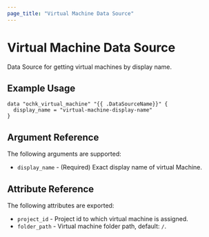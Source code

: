 ```yaml
---
page_title: "Virtual Machine Data Source"
---
```


# Virtual Machine Data Source

Data Source for getting virtual machines by display name.

## Example Usage

```hcl
data "ochk_virtual_machine" "{{ .DataSourceName}}" {
  display_name = "virtual-machine-display-name"
}
```

## Argument Reference

The following arguments are supported:

* `display_name` - (Required) Exact display name of virtual Machine.

## Attribute Reference

The following attributes are exported:
* `project_id` - Project id to which virtual machine is assigned.
* `folder_path` - Virtual machine folder path, default: `/`.
 
